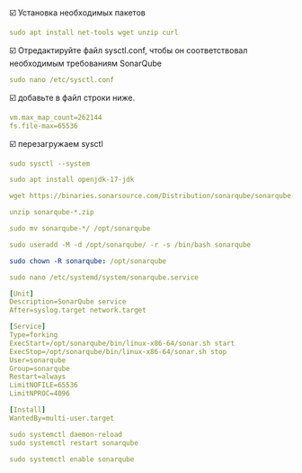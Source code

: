 :ballot_box_with_check: Установка необходимых пакетов
```yaml
sudo apt install net-tools wget unzip curl
```

:ballot_box_with_check: Отредактируйте файл sysctl.conf, чтобы он соответствовал необходимым требованиям SonarQube
```yaml
sudo nano /etc/sysctl.conf
```
:ballot_box_with_check: добавьте в файл строки ниже.
```yaml
vm.max_map_count=262144
fs.file-max=65536
```
:ballot_box_with_check: перезагружаем sysctl
```yaml
sudo sysctl --system
```

```yaml
sudo apt install openjdk-17-jdk
```

```yaml
wget https://binaries.sonarsource.com/Distribution/sonarqube/sonarqube-9.9.7.96285.zip
```
```yaml
unzip sonarqube-*.zip
```
```yaml
sudo mv sonarqube-*/ /opt/sonarqube
```

```yaml
sudo useradd -M -d /opt/sonarqube/ -r -s /bin/bash sonarqube
```
```yaml
sudo chown -R sonarqube: /opt/sonarqube
```

```yaml
sudo nano /etc/systemd/system/sonarqube.service
```
```yaml
[Unit]
Description=SonarQube service
After=syslog.target network.target

[Service]
Type=forking
ExecStart=/opt/sonarqube/bin/linux-x86-64/sonar.sh start
ExecStop=/opt/sonarqube/bin/linux-x86-64/sonar.sh stop
User=sonarqube
Group=sonarqube
Restart=always
LimitNOFILE=65536
LimitNPROC=4096

[Install]
WantedBy=multi-user.target
```
```yaml
sudo systemctl daemon-reload
sudo systemctl restart sonarqube
```
```yaml
sudo systemctl enable sonarqube
```
